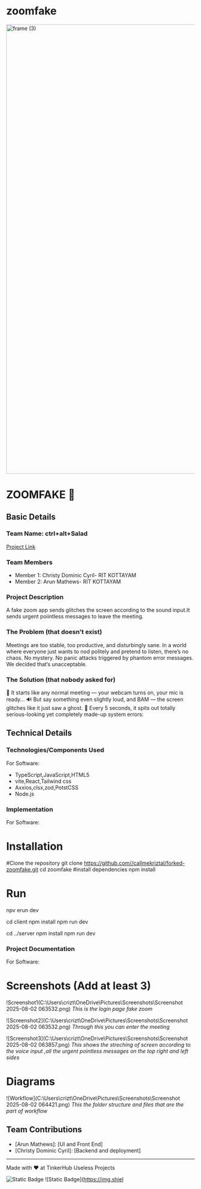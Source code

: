 # zoomfake
<img width="3188" height="1202" alt="frame (3)" src="https://github.com/user-attachments/assets/517ad8e9-ad22-457d-9538-a9e62d137cd7" />


# ZOOMFAKE 🎯


## Basic Details
### Team Name: ctrl+alt+Salad

[Project Link](vermillion-treacle-559a38.netlify.app)

### Team Members
- Member 1: Christy Dominic Cyril- RIT KOTTAYAM
- Member 2: Arun Mathews- RIT KOTTAYAM

### Project Description
A fake zoom app sends glitches the screen according to the sound input.It sends urgent poiintless  messages to leave the meeting.

### The Problem (that doesn't exist)
Meetings are too stable, too productive, and disturbingly sane.
In a world where everyone just wants to nod politely and pretend to listen, there’s no chaos. No mystery. No panic attacks triggered by phantom error messages. We decided that’s unacceptable.

### The Solution (that nobody asked for)
🎥 It starts like any normal meeting — your webcam turns on, your mic is ready...
🔊 But say something even slightly loud, and BAM — the screen glitches like it just saw a ghost.
💬 Every 5 seconds, it spits out totally serious-looking yet completely made-up system errors:

## Technical Details
### Technologies/Components Used
For Software:
- TypeScript,JavaScript,HTML5
- vite,React,Tailwind css
- Axxios,clsx,zod,PotstCSS
- Node.js

### Implementation
For Software:
# Installation
#Clone the repository git clone https://github.com//callmekriztal/forked-zoomfake.git
cd zoomfake
#install dependencies
npm install

# Run
npv erun dev

cd client
npm install
npm run dev

cd ../server
npm install
npm run dev


### Project Documentation
For Software:

# Screenshots (Add at least 3)
!Screenshot1(C:\Users\crizt\OneDrive\Pictures\Screenshots\Screenshot 2025-08-02 063532.png)
*This is the  login page fake zoom*

![Screenshot2](C:\Users\crizt\OneDrive\Pictures\Screenshots\Screenshot 2025-08-02 063532.png)
*Through this  you  can enter the meeting*

![Screenshot3](C:\Users\crizt\OneDrive\Pictures\Screenshots\Screenshot 2025-08-02 063857.png)
*This shows the streching of screen according to the voice input ,all the urgent pointless messages on the top right and left sides*

# Diagrams
![Workflow](C:\Users\crizt\OneDrive\Pictures\Screenshots\Screenshot 2025-08-02 064421.png)
*This the folder structure and files that are the part of workflow*

## Team Contributions
- [Arun Mathews]: [UI and Front End]
- [Christy Dominic Cyril]: [Backend and deployment]

---
Made with ❤️ at TinkerHub Useless Projects 

![Static Badge](https://img.shields.io/badge/TinkerHub-24?color=%23000000&link=https%3A%2F%2Fwww.tinkerhub.org%2F)
![Static Badge](https://img.shiel

